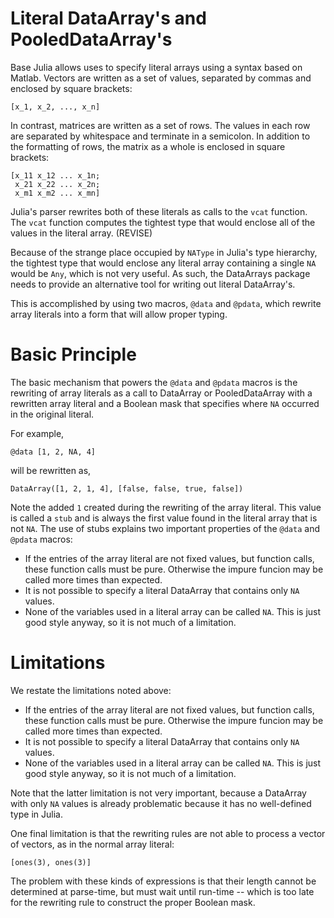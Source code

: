 # Literal DataArray's and PooledDataArray's

Base Julia allows uses to specify literal arrays using a syntax
based on Matlab. Vectors are written as a set of values, separated by
commas and enclosed by square brackets:

    [x_1, x_2, ..., x_n]

In contrast, matrices are written as a set of rows. The values in each
row are separated by whitespace and terminate in a semicolon.
In addition to the formatting of rows, the matrix as a whole is enclosed
in square brackets:

    [x_11 x_12 ... x_1n;
     x_21 x_22 ... x_2n;
     x_m1 x_m2 ... x_mn]

Julia's parser rewrites both of these literals as calls to the `vcat`
function. The `vcat` function computes the tightest type that would
enclose all of the values in the literal array. (REVISE)

Because of the strange place occupied by `NAType` in Julia's type
hierarchy, the tightest type that would enclose any literal array
containing a single `NA` would be `Any`, which is not very useful.
As such, the DataArrays package needs to provide an alternative
tool for writing out literal DataArray's.

This is accomplished by using two macros, `@data` and `@pdata`,
which rewrite array literals into a form that will allow proper
typing.

# Basic Principle

The basic mechanism that powers the `@data` and `@pdata` macros is the
rewriting of array literals as a call to DataArray or PooledDataArray
with a rewritten array literal and a Boolean mask that specifies where
`NA` occurred in the original literal.

For example,

    @data [1, 2, NA, 4]

will be rewritten as,

    DataArray([1, 2, 1, 4], [false, false, true, false])

Note the added `1` created during the rewriting of the array literal.
This value is called a `stub` and is always the first value found
in the literal array that is not `NA`. The use of stubs explains two
important properties of the `@data` and `@pdata` macros:

* If the entries of the array literal are not fixed values, but function calls, these function calls must be pure. Otherwise the impure funcion may be called more times than expected.
* It is not possible to specify a literal DataArray that contains only `NA` values.
* None of the variables used in a literal array can be called `NA`. This is just good style anyway, so it is not much of a limitation.

# Limitations

We restate the limitations noted above:

* If the entries of the array literal are not fixed values, but function calls, these function calls must be pure. Otherwise the impure funcion may be called more times than expected.
* It is not possible to specify a literal DataArray that contains only `NA` values.
* None of the variables used in a literal array can be called `NA`. This is just good style anyway, so it is not much of a limitation.


Note that the latter limitation is not very important, because a DataArray
with only `NA` values is already problematic because it has no well-defined
type in Julia.

One final limitation is that the rewriting rules are not able to
process a vector of vectors, as in the normal array literal:

    [ones(3), ones(3)]

The problem with these kinds of expressions is that their length
cannot be determined at parse-time, but must wait until run-time --
which is too late for the rewriting rule to construct the proper
Boolean mask.
